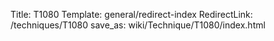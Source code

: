 Title: T1080
Template: general/redirect-index
RedirectLink: /techniques/T1080
save_as: wiki/Technique/T1080/index.html